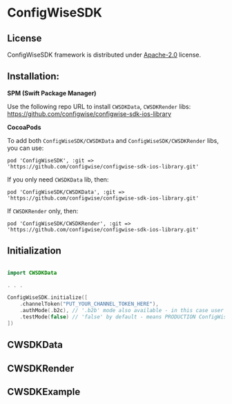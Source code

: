 # ConfigWiseSDK

## License

ConfigWiseSDK framework is distributed under [Apache-2.0](LICENSE) license.

## Installation:

**SPM (Swift Package Manager)**

Use the following repo URL to install `CWSDKData`, `CWSDKRender` libs: https://github.com/configwise/configwise-sdk-ios-library


**CocoaPods**

To add both `ConfigWiseSDK/CWSDKData` and `ConfigWiseSDK/CWSDKRender` libs, you can use:
```
pod 'ConfigWiseSDK', :git => 'https://github.com/configwise/configwise-sdk-ios-library.git'
```

If you only need `CWSDKData` lib, then:
```
pod 'ConfigWiseSDK/CWSDKData', :git => 'https://github.com/configwise/configwise-sdk-ios-library.git'
```

If `CWSDKRender` only, then:
```
pod 'ConfigWiseSDK/CWSDKRender', :git => 'https://github.com/configwise/configwise-sdk-ios-library.git'
```

## Initialization

```swift

import CWSDKData

. . .

ConfigWiseSDK.initialize([
    .channelToken("PUT_YOUR_CHANNEL_TOKEN_HERE"),
    .authMode(.b2c), // '.b2b' mode also available - in this case user accounts will be used by username / password auth method. 
    .testMode(false) // 'false' by default - means PRODUCTION ConfigWise service used underhood. Use 'true' to switch to TEST backend.
])

```

## CWSDKData

## CWSDKRender

## CWSDKExample
